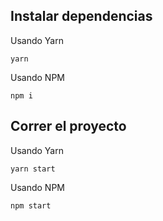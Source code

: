 ## Instalar dependencias
Usando Yarn
```
yarn
```
Usando NPM
```
npm i
```
## Correr el proyecto
Usando Yarn
```
yarn start
```
Usando NPM
```
npm start
```

